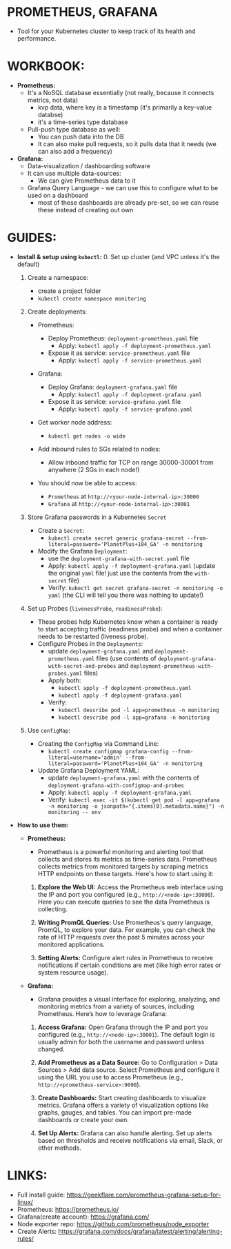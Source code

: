 # PROMETHEUS, GRAFANA
- Tool for your Kubernetes cluster to keep track of its health and performance.

# WORKBOOK:
- **Prometheus:**
    - It's a NoSQL database essentially (not really, because it connects metrics, not data)
        - kvp data, where key is a timestamp (it's primarily a key-value databse)
        - it's a time-series type database
    - Pull-push type database as well:
        - You can push data into the DB
        - It can also make pull requests, so it pulls data that it needs (we can also add a frequency)
- **Grafana:**
    - Data-visualization / dashboarding software
    - It can use multiple data-sources:
        - We can give Prometheus data to it
    - Grafana Query Language - we can use this to configure what to be used on a dashboard
        - most of these dashboards are already pre-set, so we can reuse these instead of creating out own
    
# GUIDES:
- **Install & setup using `kubectl`:**
    0. Set up cluster (and VPC unless it's the default)

    1. Create a namespace:
        - create a project folder
        - `kubectl create namespace monitoring`

    2. Create deployments:
        - Prometheus:
            - Deploy Prometheus: `deployment-prometheus.yaml` file
                - Apply: `kubectl apply -f deployment-prometheus.yaml`
            - Expose it as service: `service-prometheus.yaml` file
                - Apply: `kubectl apply -f service-prometheus.yaml`
        - Grafana:
            - Deploy Grafana: `deployment-grafana.yaml` file
                - Apply: `kubectl apply -f deployment-grafana.yaml`
            - Expose it as service: `service-grafana.yaml` file
                - Apply: `kubectl apply -f service-grafana.yaml`

        - Get worker node address:
            - `kubectl get nodes -o wide`

        - Add inbound rules to SGs related to nodes:
            - Allow inbound traffic for TCP on range 30000-30001 from anywhere (2 SGs in each node!)

        - You should now be able to access:
            - `Prometheus` at `http://<your-node-internal-ip>:30000`
            - `Grafana` at `http://<your-node-internal-ip>:30001`
    
    3. Store Grafana passwords in a Kubernetes `Secret`
        - Create a `Secret`:
            - `kubectl create secret generic grafana-secret --from-literal=password='PlanetPlus+104_GA' -n monitoring`
        - Modify the Grafana `Deployment`:
            - use the `deployment-grafana-with-secret.yaml` file
            - Apply: `kubectl apply -f deployment-grafana.yaml` (update the original `yaml` file! just use the contents from the `with-secret` file)
            - Verify: `kubectl get secret grafana-secret -n monitoring -o yaml` (the CLI will tell you there was nothing to update!)

    4. Set up Probes (`livenessProbe`, `readinessProbe`):
        - These probes help Kubernetes know when a container is ready to start accepting traffic (readiness probe) and when a container needs to be restarted (liveness probe).
        - Configure Probes in the `Deployments`:
            - update `deployment-grafana.yaml` and `deployment-prometheus.yaml` files (use contents of `deployment-grafana-with-secret-and-probes` and `deployment-prometheus-with-probes.yaml` files)
            - Apply both:
                - `kubectl apply -f deployment-prometheus.yaml`
                - `kubectl apply -f deployment-grafana.yaml`
            - Verify:
                - `kubectl describe pod -l app=prometheus -n monitoring`
                - `kubectl describe pod -l app=grafana -n monitoring`

    5. Use `configMap`:
        - Creating the `ConfigMap` via Command Line:
            - `kubectl create configmap grafana-config --from-literal=username='admin' --from-literal=password='PlanetPlus+104_GA' -n monitoring`
        - Update Grafana Deployment YAML:
            - update `deployment-grafana.yaml` with the contents of `deployment-grafana-with-configmap-and-probes`
            - Apply: `kubectl apply -f deployment-grafana.yaml`
            - Verify: `kubectl exec -it $(kubectl get pod -l app=grafana -n monitoring -o jsonpath="{.items[0].metadata.name}") -n monitoring -- env`

- **How to use them:**
    - **Prometheus:**
        - Prometheus is a powerful monitoring and alerting tool that collects and stores its metrics as time-series data. Prometheus collects metrics from monitored targets by scraping metrics HTTP endpoints on these targets. Here's how to start using it:

        1. **Explore the Web UI:** Access the Prometheus web interface using the IP and port you configured (e.g., `http://<node-ip>:30000`). Here you can execute queries to see the data Prometheus is collecting.
        
        2. **Writing PromQL Queries:** Use Prometheus's query language, PromQL, to explore your data. For example, you can check the rate of HTTP requests over the past 5 minutes across your monitored applications.
        
        3. **Setting Alerts:** Configure alert rules in Prometheus to receive notifications if certain conditions are met (like high error rates or system resource usage).
    
    - **Grafana:**
        - Grafana provides a visual interface for exploring, analyzing, and monitoring metrics from a variety of sources, including Prometheus. Here’s how to leverage Grafana:

        1. **Access Grafana:** Open Grafana through the IP and port you configured (e.g., `http://<node-ip>:30001`). The default login is usually admin for both the username and password unless changed.
        
        2. **Add Prometheus as a Data Source:** Go to Configuration > Data Sources > Add data source. Select Prometheus and configure it using the URL you use to access Prometheus (e.g., `http://<prometheus-service>:9090`).
        
        3. **Create Dashboards:** Start creating dashboards to visualize metrics. Grafana offers a variety of visualization options like graphs, gauges, and tables. You can import pre-made dashboards or create your own.
        
        3. **Set Up Alerts:** Grafana can also handle alerting. Set up alerts based on thresholds and receive notifications via email, Slack, or other methods.

# LINKS:
- Full install guide: https://geekflare.com/prometheus-grafana-setup-for-linux/
- Prometheus: https://prometheus.io/
- Grafana(create account): https://grafana.com/
- Node exporter repo: https://github.com/prometheus/node_exporter
- Create Alerts: https://grafana.com/docs/grafana/latest/alerting/alerting-rules/
